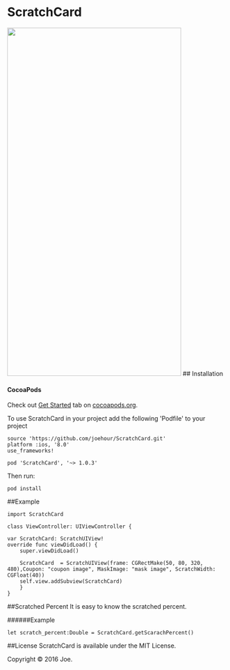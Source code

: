 # ScratchCard
<img src="https://raw.githubusercontent.com/joehour/ScratchCard/master/ScratchCard/result.jpg" width="400" height="800" />
## Installation

#### CocoaPods

Check out [Get Started](https://guides.cocoapods.org/using/getting-started.html) tab on [cocoapods.org](http://cocoapods.org/).

To use ScratchCard in your project add the following 'Podfile' to your project

	source 'https://github.com/joehour/ScratchCard.git'
	platform :ios, '8.0'
	use_frameworks!

	pod 'ScratchCard', '~> 1.0.3'

Then run:

    pod install


##Example
   
    import ScratchCard
    
    class ViewController: UIViewController {

    var ScratchCard: ScratchUIView!
    override func viewDidLoad() {
        super.viewDidLoad()
        
        ScratchCard  = ScratchUIView(frame: CGRectMake(50, 80, 320, 480),Coupon: "coupon image", MaskImage: "mask image", ScratchWidth: CGFloat(40))
        self.view.addSubview(ScratchCard)
        }
    }

##Scratched Percent
It is easy to know the scratched percent.
 
######Example
  
    let scratch_percent:Double = ScratchCard.getScarachPercent()
      

##License
ScratchCard is available under the MIT License.

Copyright © 2016 Joe.
